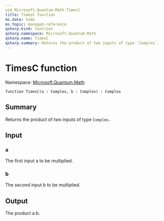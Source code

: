 ```yaml
---
uid Microsoft.Quantum.Math.TimesC
title: TimesC function
ms.date: todo
ms.topic: managed-reference
qsharp.kind: function
qsharp.namespace: Microsoft.Quantum.Math
qsharp.name: TimesC
qsharp.summary: Returns the product of two inputs of type `Complex`.
---
```


# TimesC function

Namespace: [Microsoft.Quantum.Math](xref:Microsoft.Quantum.Math)

```qsharp
function TimesC(a : Complex, b : Complex) : Complex
```

## Summary
Returns the product of two inputs of type `Complex`.

## Input
### a
The first input a to be multiplied.
### b
The second input b to be multiplied.

## Output
The product a⋅b.
